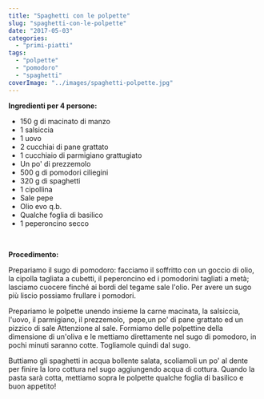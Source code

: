 ```yaml
---
title: "Spaghetti con le polpette"
slug: "spaghetti-con-le-polpette"
date: "2017-05-03"
categories: 
  - "primi-piatti"
tags: 
  - "polpette"
  - "pomodoro"
  - "spaghetti"
coverImage: "../images/spaghetti-polpette.jpg"
---
```


**Ingredienti per 4 persone:**

- 150 g di macinato di manzo
- 1 salsiccia
- 1 uovo
- 2 cucchiai di pane grattato
- 1 cucchiaio di parmigiano grattugiato
- Un po' di prezzemolo
- 500 g di pomodori ciliegini
- 320 g di spaghetti
- 1 cipollina
- Sale pepe
- Olio evo q.b.
- Qualche foglia di basilico
- 1 peperoncino secco

 

**Procedimento:**

Prepariamo il sugo di pomodoro: facciamo il soffritto con un goccio di olio, la cipolla tagliata a cubetti, il peperoncino ed i pomodorini tagliati a metà; lasciamo cuocere finché ai bordi del tegame sale l'olio. Per avere un sugo più liscio possiamo frullare i pomodori.

Prepariamo le polpette unendo insieme la carne macinata, la salsiccia, l'uovo, il parmigiano, il prezzemolo,  pepe,un po' di pane grattato ed un pizzico di sale Attenzione al sale. Formiamo delle polpettine della dimensione di un'oliva e le mettiamo direttamente nel sugo di pomodoro, in pochi minuti saranno cotte. Togliamole quindi dal sugo.

Buttiamo gli spaghetti in acqua bollente salata, scoliamoli un po' al dente per finire la loro cottura nel sugo aggiungendo acqua di cottura. Quando la pasta sarà cotta, mettiamo sopra le polpette qualche foglia di basilico e buon appetito!

